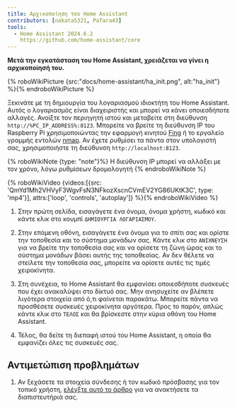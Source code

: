```yaml
---
title: Αρχικοποίηση του Home Assistant
contributors: [nakata5321, PaTara43]
tools:
  - Home Assistant 2024.6.2
    https://github.com/home-assistant/core
---
```


**Μετά την εγκατάσταση του Home Assistant, χρειάζεται να γίνει η αρχικοποίησή του.**

{% roboWikiPicture {src:"docs/home-assistant/ha_init.png", alt:"ha_init"} %}{% endroboWikiPicture %}

Ξεκινάτε με τη δημιουργία του λογαριασμού ιδιοκτήτη του Home Assistant. Αυτός ο λογαριασμός είναι διαχειριστής και μπορεί να κάνει οποιεσδήποτε αλλαγές.
Ανοίξτε τον περιηγητή ιστού και μεταβείτε στη διεύθυνση `http://%PC_IP_ADDRESS%:8123`. Μπορείτε να βρείτε τη διεύθυνση IP του Raspberry Pi χρησιμοποιώντας την εφαρμογή κινητού [Fing](https://www.fing.com/products) ή το εργαλείο γραμμής εντολών [nmap](https://vitux.com/find-devices-connected-to-your-network-with-nmap/).
Αν έχετε ρυθμίσει τα πάντα στον υπολογιστή σας, χρησιμοποιήστε τη διεύθυνση `http://localhost:8123`.

{% roboWikiNote {type: "note"}%} Η διεύθυνση IP μπορεί να αλλάξει με τον χρόνο, λόγω ρυθμίσεων δρομολογητή {% endroboWikiNote %}

{% roboWikiVideo {videos:[{src: 'QmYd1Mh2VHVyF3WgvFsN3NFkozXscnCVmEV2YG86UKtK3C', type: 'mp4'}], attrs:['loop', 'controls', 'autoplay']} %}{% endroboWikiVideo %}

1. Στην πρώτη σελίδα, εισαγάγετε ένα όνομα, όνομα χρήστη, κωδικό και κάντε κλικ στο κουμπί `ΔΗΜΙΟΥΡΓΙΑ ΛΟΓΑΡΙΑΣΜΟΥ`.

2. Στην επόμενη οθόνη, εισαγάγετε ένα όνομα για το σπίτι σας και ορίστε την τοποθεσία και το σύστημα μονάδων σας. Κάντε κλικ στο `ΑΝΙΧΝΕΥΣΗ` για να βρείτε την τοποθεσία σας και να ορίσετε τη ζώνη ώρας και το σύστημα μονάδων βάσει αυτής της τοποθεσίας. Αν δεν θέλετε να στείλετε την τοποθεσία σας, μπορείτε να ορίσετε αυτές τις τιμές χειροκίνητα.

3. Στη συνέχεια, το Home Assistant θα εμφανίσει οποιεσδήποτε συσκευές που έχει ανακαλύψει στο δίκτυό σας. Μην ανησυχείτε αν βλέπετε λιγότερα στοιχεία από ό,τι φαίνεται παρακάτω. Μπορείτε πάντα να προσθέσετε συσκευές χειροκίνητα αργότερα. Προς το παρόν, απλώς κάντε κλικ στο `ΤΕΛΟΣ` και θα βρίσκεστε στην κύρια οθόνη του Home Assistant.

4. Τέλος, θα δείτε τη διεπαφή ιστού του Home Assistant, η οποία θα εμφανίζει όλες τις συσκευές σας.


## Αντιμετώπιση προβλημάτων

1. Αν ξεχάσετε τα στοιχεία σύνδεσης ή τον κωδικό πρόσβασης για τον τοπικό χρήστη, [ελέγξτε αυτό το άρθρο](https://www.home-assistant.io/docs/locked_out/) για να ανακτήσετε τα διαπιστευτήριά σας.
